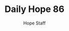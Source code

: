 ---
image: /assets/img/daily-hope-default-artwork.png
title: Daily Hope 86
number: 86
categories:
  - Daily Hope
author: Hope Staff
notes: Daily Hope 86
embed: >-
  EMBED_GOES_HERE
---